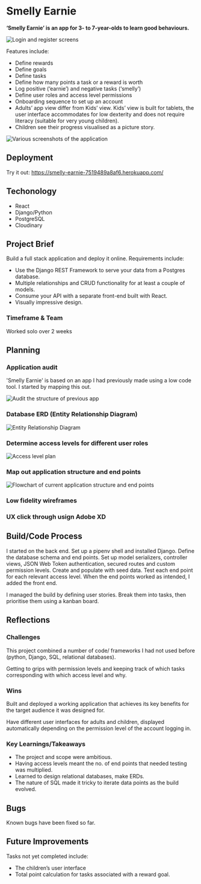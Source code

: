# Smelly Earnie
__‘Smelly Earnie’ is an app for 3- to 7-year-olds to learn good behaviours.__

![Login and register screens](https://github.com/user-attachments/assets/a9441841-6d5b-440a-b8e4-e0bd367062cc)

Features include:
* Define rewards
* Define goals
* Define tasks
* Define how many points a task or a reward is worth
* Log positive (‘earnie’) and negative tasks (‘smelly’)
* Define user roles and access level permissions
* Onboarding sequence to set up an account
* Adults’ app view differ from Kids’ view. Kids’ view is built for tablets, the user interface accommodates for low dexterity and does not require literacy (suitable for very young children).
* Children see their progress visualised as a picture story.

![Various screenshots of the application](https://github.com/user-attachments/assets/dc90b7d0-5986-4c8b-b01c-f00236d4d19c)


## Deployment
Try it out: https://smelly-earnie-7519489a8af6.herokuapp.com/

## Techonology
* React
* Django/Python
* PostgreSQL
* Cloudinary

## Project Brief
Build a full stack application and deploy it online. Requirements include:
* Use the Django REST Framework to serve your data from a Postgres database.
* Multiple relationships and CRUD functionality for at least a couple of models.
* Consume your API with a separate front-end built with React.
* Visually impressive design.

### Timeframe & Team
Worked solo over 2 weeks

## Planning
### Application audit
'Smelly Earnie' is based on an app I had previously made using a low code tool. I started by mapping this out.

![Audit the structure of previous app](https://github.com/user-attachments/assets/2adb28c6-cc7c-4653-9ef5-ff2dfac20979)

### Database ERD (Entity Relationship Diagram)

![Entity Relationship Diagram](https://github.com/user-attachments/assets/3e6e13be-ca37-4901-8f6d-fefa6756c2a1)

### Determine access levels for different user roles

![Access level plan](https://github.com/user-attachments/assets/6f644d89-74f6-4c99-a8de-9213120b2497)

### Map out application structure and end points

![Flowchart of current application structure and end points](https://github.com/user-attachments/assets/a27820f2-bfd2-4fd8-82b1-479261fe2a89)


### Low fidelity wireframes

### UX click through usign Adobe XD

## Build/Code Process
I started on the back end. Set up a pipenv shell and installed Django. Define the database schema and end points. Set up model serializers, controller views, JSON Web Token authentication, secured routes and custom permission levels. Create and populate with seed data. Test each end point for each relevant access level. When the end points worked as intended, I added the front end.

I managed the build by defining user stories. Break them into tasks, then prioritise them using a kanban board.

## Reflections
### Challenges
This project combined a number of code/ frameworks I had not used before (python, Django, SQL, relational databases).

Getting to grips with permission levels and keeping track of which tasks corresponding with which access level and why.


### Wins
Built and deployed a working application that achieves its key benefits for the target audience it was designed for.

Have different user interfaces for adults and children, displayed automatically depending on the permission level of the account logging in.

### Key Learnings/Takeaways
* The project and scope were ambitious.
* Having access levels meant the no. of end points that needed testing was multiplied.
* Learned to design relational databases, make ERDs.
* The nature of SQL made it tricky to iterate data points as the build evolved.

## Bugs
Known bugs have been fixed so far.

## Future Improvements
Tasks not yet completed include:
* The children’s user interface
* Total point calculation for tasks associated with a reward goal.
